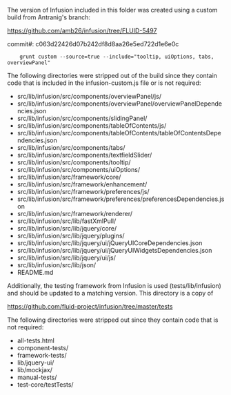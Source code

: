 The version of Infusion included in this folder was created using a custom build from Antranig's branch:

https://github.com/amb26/infusion/tree/FLUID-5497

commit#: c063d22426d07b242df8d8aa26e5ed722d1e6e0c

```
    grunt custom --source=true --include="tooltip, uiOptions, tabs, overviewPanel"
```

The following directories were stripped out of the build since they contain code that is included in the infusion-custom.js file or is not required:

* src/lib/infusion/src/components/overviewPanel/js/
* src/lib/infusion/src/components/overviewPanel/overviewPanelDependencies.json
* src/lib/infusion/src/components/slidingPanel/
* src/lib/infusion/src/components/tableOfContents/js/
* src/lib/infusion/src/components/tableOfContents/tableOfContentsDependencies.json
* src/lib/infusion/src/components/tabs/
* src/lib/infusion/src/components/textfieldSlider/
* src/lib/infusion/src/components/tooltip/
* src/lib/infusion/src/components/uiOptions/
* src/lib/infusion/src/framework/core/
* src/lib/infusion/src/framework/enhancement/
* src/lib/infusion/src/framework/preferences/js/
* src/lib/infusion/src/framework/preferences/preferencesDependencies.json
* src/lib/infusion/src/framework/renderer/
* src/lib/infusion/src/lib/fastXmlPull/
* src/lib/infusion/src/lib/jquery/core/
* src/lib/infusion/src/lib/jquery/plugins/
* src/lib/infusion/src/lib/jquery/ui/jQueryUICoreDependencies.json
* src/lib/infusion/src/lib/jquery/ui/jQueryUIWidgetsDependencies.json
* src/lib/infusion/src/lib/jquery/ui/js/
* src/lib/infusion/src/lib/json/
* README.md

Additionally, the testing framework from Infusion is used (tests/lib/infusion) and should be updated to a matching version. This directory is a copy of

https://github.com/fluid-project/infusion/tree/master/tests

The following directories were stripped out since they contain code that is not required:

* all-tests.html
* component-tests/
* framework-tests/
* lib/jquery-ui/
* lib/mockjax/
* manual-tests/
* test-core/testTests/

